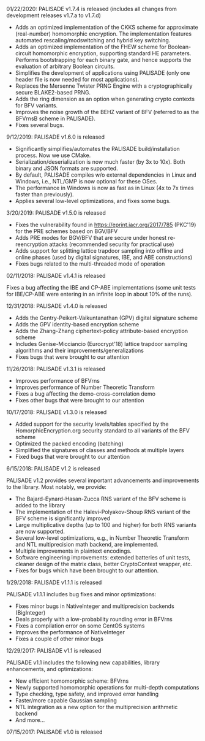01/22/2020: PALISADE v1.7.4 is released (includes all changes from development releases v1.7.a to v1.7.d)

* Adds an optimized implementation of the CKKS scheme for approximate (real-number) homomorphic encryption. The implementation features automated rescaling/modswitching and hybrid key switching.
* Adds an optimized implementation of the FHEW scheme for Boolean-circuit homomorphic encryption, supporting standard HE parameters. Performs bootstrapping for each binary gate, and hence supports the evaluation of arbitrary Boolean circuits.
* Simplifies the development of applications using PALISADE (only one header file is now needed for most applications).
* Replaces the Mersenne Twister PRNG Engine with a cryptographically secure BLAKE2-based PRNG.
* Adds the ring dimension as an option when generating crypto contexts for BFV variants.
* Improves the noise growth of the BEHZ variant of BFV (referred to as the BFVrnsB scheme in PALISADE).
* Fixes several bugs.

9/12/2019: PALISADE v1.6.0 is released

* Significantly simplifies/automates the PALISADE build/installation process. Now we use CMake.
* Serialization/deserialization is now much faster (by 3x to 10x). Both binary and JSON formats are supported.
* By default, PALISADE compiles w/o external dependencies in Linux and Windows, i.e., NTL/GMP is now optional for these OSes.
* The performance in Windows is now as fast as in Linux (4x to 7x times faster than previously).
* Applies several low-level optimizations, and fixes some bugs.

3/20/2019: PALISADE v1.5.0 is released

* Fixes the vulnerability found in https://eprint.iacr.org/2017/785 (PKC'19) for the PRE schemes based on BGV/BFV 
* Adds PRE modes for BGV/BFV that are secure under honest re-reencryption attacks (recommended security for practical use)
* Adds support for splitting lattice trapdoor sampling into offline and online phases (used by digital signatures, IBE, and ABE constructions)
* Fixes bugs related to the multi-threaded mode of operation

02/11/2018: PALISADE v1.4.1 is released

Fixes a bug affecting the IBE and CP-ABE implementations (some unit tests for IBE/CP-ABE were entering in an infinite loop in about 10% of the runs).

12/31/2018: PALISADE v1.4.0 is released

* Adds the Gentry-Peikert-Vaikuntanathan (GPV) digital signature scheme
* Adds the GPV identity-based encryption scheme
* Adds the Zhang-Zhang ciphertext-policy attribute-based encryption scheme
* Includes Genise-Micciancio (Eurocrypt'18) lattice trapdoor sampling algorithms and their improvements/generalizations
* Fixes bugs that were brought to our attention

11/26/2018: PALISADE v1.3.1 is released

* Improves performance of BFVrns
* Improves performance of Number Theoretic Transform
* Fixes a bug affecting the demo-cross-correlation demo
* Fixes other bugs that were brought to our attention

10/17/2018: PALISADE v1.3.0 is released

* Added support for the security levels/tables specified by the HomorphicEncryption.org security standard to all variants of the BFV scheme
* Optimized the packed encoding (batching)
* Simplified the signatures of classes and methods at multiple layers
* Fixed bugs that were brought to our attention

6/15/2018: PALISADE v1.2 is released

PALISADE v1.2 provides several important advancements and improvements to the library.  Most notably, we provide:

* The Bajard-Eynard-Hasan-Zucca RNS variant of the BFV scheme is added to the library
* The implementation of the Halevi-Polyakov-Shoup RNS variant of the BFV scheme is significantly improved
* Large multiplicative depths (up to 100 and higher) for both RNS variants are now supported.
* Several low-level optimizations, e.g., in Number Theoretic Transform and NTL multiprecision math backend, are implemented.
* Multiple improvements in plaintext encodings.
* Software engineering improvements: extended batteries of unit tests, cleaner design of the matrix class, better CryptoContext wrapper, etc.
* Fixes for bugs which have been brought to our attention.

1/29/2018: PALISADE v1.1.1 is released

PALISADE v1.1.1 includes bug fixes and minor optimizations:

* Fixes minor bugs in NativeInteger and multiprecision backends (BigInteger)
* Deals properly with a low-probability rounding error in BFVrns
* Fixes a compilation error on some CentOS systems
* Improves the performance of NativeInteger
* Fixes a couple of other minor bugs

12/29/2017: PALISADE v1.1 is released

PALISADE v1.1  includes the following new capabilities, library enhancements, and optimizations:

* New efficient homomorphic scheme: BFVrns
* Newly supported homomorphic operations for multi-depth computations
* Type checking, type safety, and improved error handling
* Faster/more capable Gaussian sampling
* NTL integration as a new option for the multiprecision arithmetic backend
* And more...

07/15/2017: PALISADE v1.0 is released
